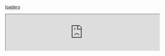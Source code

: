 [loaders](https://connoratherton.com/loaders)

<iframe src="https://liaojunjun.github.io/nice/root/css/loading_demo.html" width="100%" height="120"></iframe>
